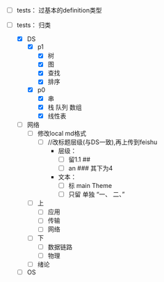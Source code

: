 
- [ ] tests： 过基本的definition类型

- [ ] tests： 归类
  - [x] DS
    - [x] p1
      - [x] 树
      - [x] 图
      - [x] 查找
      - [x] 排序
    - [x] p0
      - [x] 串
      - [x] 栈 队列 数组
      - [x] 线性表
  - [ ] 网络 
    - [ ] 修改local md格式
      - [ ] //改标题层级(与DS一致),再上传到feishu
        - 层级：
          - [ ] 留1.1 ##
          - [ ] an ### 其下为4
        - 文本：
          - [ ] 标 main Theme
          - [ ] 只留 单独 “一、 二、”
    - [ ] 上
      - [ ] 应用
      - [ ] 传输
      - [ ] 网络
    - [ ] 下
      - [ ] 数据链路
      - [ ] 物理
    - [ ] 绪论
  - [ ] OS
